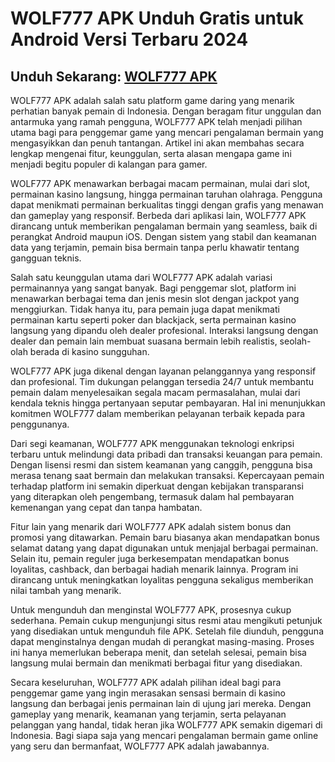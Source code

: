 # WOLF777 APK Unduh Gratis untuk Android Versi Terbaru 2024

## Unduh Sekarang: [WOLF777 APK](https://spoo.me/iZf8WP)

WOLF777 APK adalah salah satu platform game daring yang menarik perhatian banyak pemain di Indonesia. Dengan beragam fitur unggulan dan antarmuka yang ramah pengguna, WOLF777 APK telah menjadi pilihan utama bagi para penggemar game yang mencari pengalaman bermain yang mengasyikkan dan penuh tantangan. Artikel ini akan membahas secara lengkap mengenai fitur, keunggulan, serta alasan mengapa game ini menjadi begitu populer di kalangan para gamer.

WOLF777 APK menawarkan berbagai macam permainan, mulai dari slot, permainan kasino langsung, hingga permainan taruhan olahraga. Pengguna dapat menikmati permainan berkualitas tinggi dengan grafis yang menawan dan gameplay yang responsif. Berbeda dari aplikasi lain, WOLF777 APK dirancang untuk memberikan pengalaman bermain yang seamless, baik di perangkat Android maupun iOS. Dengan sistem yang stabil dan keamanan data yang terjamin, pemain bisa bermain tanpa perlu khawatir tentang gangguan teknis.

Salah satu keunggulan utama dari WOLF777 APK adalah variasi permainannya yang sangat banyak. Bagi penggemar slot, platform ini menawarkan berbagai tema dan jenis mesin slot dengan jackpot yang menggiurkan. Tidak hanya itu, para pemain juga dapat menikmati permainan kartu seperti poker dan blackjack, serta permainan kasino langsung yang dipandu oleh dealer profesional. Interaksi langsung dengan dealer dan pemain lain membuat suasana bermain lebih realistis, seolah-olah berada di kasino sungguhan.

WOLF777 APK juga dikenal dengan layanan pelanggannya yang responsif dan profesional. Tim dukungan pelanggan tersedia 24/7 untuk membantu pemain dalam menyelesaikan segala macam permasalahan, mulai dari kendala teknis hingga pertanyaan seputar pembayaran. Hal ini menunjukkan komitmen WOLF777 dalam memberikan pelayanan terbaik kepada para penggunanya.

Dari segi keamanan, WOLF777 APK menggunakan teknologi enkripsi terbaru untuk melindungi data pribadi dan transaksi keuangan para pemain. Dengan lisensi resmi dan sistem keamanan yang canggih, pengguna bisa merasa tenang saat bermain dan melakukan transaksi. Kepercayaan pemain terhadap platform ini semakin diperkuat dengan kebijakan transparansi yang diterapkan oleh pengembang, termasuk dalam hal pembayaran kemenangan yang cepat dan tanpa hambatan.

Fitur lain yang menarik dari WOLF777 APK adalah sistem bonus dan promosi yang ditawarkan. Pemain baru biasanya akan mendapatkan bonus selamat datang yang dapat digunakan untuk menjajal berbagai permainan. Selain itu, pemain reguler juga berkesempatan mendapatkan bonus loyalitas, cashback, dan berbagai hadiah menarik lainnya. Program ini dirancang untuk meningkatkan loyalitas pengguna sekaligus memberikan nilai tambah yang menarik.

Untuk mengunduh dan menginstal WOLF777 APK, prosesnya cukup sederhana. Pemain cukup mengunjungi situs resmi atau mengikuti petunjuk yang disediakan untuk mengunduh file APK. Setelah file diunduh, pengguna dapat menginstalnya dengan mudah di perangkat masing-masing. Proses ini hanya memerlukan beberapa menit, dan setelah selesai, pemain bisa langsung mulai bermain dan menikmati berbagai fitur yang disediakan.

Secara keseluruhan, WOLF777 APK adalah pilihan ideal bagi para penggemar game yang ingin merasakan sensasi bermain di kasino langsung dan berbagai jenis permainan lain di ujung jari mereka. Dengan gameplay yang menarik, keamanan yang terjamin, serta pelayanan pelanggan yang handal, tidak heran jika WOLF777 APK semakin digemari di Indonesia. Bagi siapa saja yang mencari pengalaman bermain game online yang seru dan bermanfaat, WOLF777 APK adalah jawabannya.
